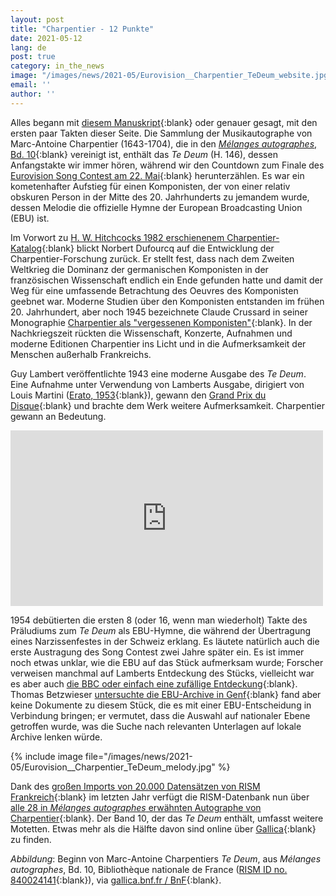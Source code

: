 ```yaml
---
layout: post
title: "Charpentier - 12 Punkte"
date: 2021-05-12
lang: de
post: true
category: in_the_news
image: "/images/news/2021-05/Eurovision__Charpentier_TeDeum_website.jpg"
email: ''
author: ''
---
```


Alles begann mit [diesem Manuskript](https://opac.rism.info/search?id=840024141&View=rism){:blank}  oder genauer gesagt, mit den ersten paar Takten dieser Seite. Die Sammlung der Musikautographe von Marc-Antoine Charpentier (1643-1704), die in den [_Mélanges autographes_, Bd. 10](https://opac.rism.info/search?id=1001068787&View=rism){:blank} vereinigt ist, enthält das _Te Deum_ (H. 146), dessen Anfangstakte wir immer hören, während wir den Countdown zum Finale des [Eurovision Song Contest am 22. Mai](https://eurovision.tv/){:blank} herunterzählen. Es war ein kometenhafter Aufstieg für einen Komponisten, der von einer relativ obskuren Person in der Mitte des 20. Jahrhunderts zu jemandem wurde, dessen Melodie die offizielle Hymne der European Broadcasting Union (EBU) ist. 

Im Vorwort zu [H. W. Hitchcocks 1982 erschienenem Charpentier-Katalog](https://opac.rism.info/search?id=lit3293&View=rism){:blank} blickt Norbert Dufourcq auf die Entwicklung der Charpentier-Forschung zurück. Er stellt fest, dass nach dem Zweiten Weltkrieg die Dominanz der germanischen Komponisten in der französischen Wissenschaft endlich ein Ende gefunden hatte und damit der Weg für eine umfassende Betrachtung des Oeuvres des Komponisten geebnet war. Moderne Studien über den Komponisten entstanden im frühen 20. Jahrhundert, aber noch 1945 bezeichnete Claude Crussard in seiner Monographie [Charpentier als "vergessenen Komponisten"](http://www.worldcat.org/oclc/177308512){:blank}. In der Nachkriegszeit rückten die Wissenschaft, Konzerte, Aufnahmen und moderne Editionen Charpentier ins Licht und in die Aufmerksamkeit der Menschen außerhalb Frankreichs.  

Guy Lambert veröffentlichte 1943 eine moderne Ausgabe des _Te Deum_. Eine Aufnahme unter Verwendung von Lamberts Ausgabe, dirigiert von Louis Martini ([Erato, 1953](https://gallica.bnf.fr/ark:/12148/bpt6k127483q){:blank}), gewann den [Grand Prix du Disque](https://books.google.de/books?id=lup4DwAAQBAJ&lpg=PT235&ots=_a_HZqmzFl&dq=%22eurovision%20and%20the%20ritual%20music%22&hl=de&pg=PT235#v=onepage&q=%22eurovision%20and%20the%20ritual%20music%22&f=false){:blank} und brachte dem Werk weitere Aufmerksamkeit. Charpentier gewann an Bedeutung.

<div style="display: block; "><iframe style="width:500px; height: 281.25px; border: 0;" src="https://gallica.bnf.fr/ark:/12148/bpt6k127483q/f1.media.mini"></iframe></div>    

1954 debütierten die ersten 8 (oder 16, wenn man wiederholt) Takte des Präludiums zum _Te Deum_ als EBU-Hymne, die während der Übertragung eines Narzissenfestes in der Schweiz erklang. Es läutete natürlich auch die erste Austragung des Song Contest zwei Jahre später ein. Es ist immer noch etwas unklar, wie die EBU auf das Stück aufmerksam wurde; Forscher verweisen manchmal auf Lamberts Entdeckung des Stücks, vielleicht war es aber auch [die BBC oder einfach eine zufällige Entdeckung]( https://www.eurovision.de/feddersens_kommentar/Die-Eurovisonsmelodie-eine-Hymne-fuer-Europa,eurovisionshymne100.html){:blank}. Thomas Betzwieser [untersuchte die EBU-Archive in Genf](https://www.degruyter.com/document/doi/10.1515/9783110479591/html){:blank} fand aber keine Dokumente zu diesem Stück, die es mit einer EBU-Entscheidung in Verbindung bringen; er vermutet, dass die Auswahl auf nationaler Ebene getroffen wurde, was die Suche nach relevanten Unterlagen auf lokale Archive lenken würde.  

{% include image file="/images/news/2021-05/Eurovision__Charpentier_TeDeum_melody.jpg" %}    

Dank des [großen Imports von 20.000 Datensätzen von RISM Frankreich](https://rism.info/rism_online_catalog/2020/06/29/almost-20000-records-from-the-bnf-now-also-in-rism.html){:blank} im letzten Jahr verfügt die RISM-Datenbank nun über [alle 28 in _Mélanges autographes_ erwähnten Autographe von Charpentier](https://opac.rism.info/search?View=rism&author=charpentier&q=Mélanges+autographes){:blank}. Der Band 10, der das _Te Deum_ enthält, umfasst weitere Motetten. Etwas mehr als die Hälfte davon sind online über [Gallica](https://gallica.bnf.fr/){:blank} zu finden. 

_Abbildung_: Beginn von Marc-Antoine Charpentiers _Te Deum_, aus _Mélanges autographes_, Bd. 10, Bibliothèque nationale de France ([RISM ID no. 840024141](https://opac.rism.info/search?id=840024141&View=rism){:blank}), via [gallica.bnf.fr / BnF](https://gallica.bnf.fr/ark:/12148/btv1b550082275/f152.item){:blank}.

